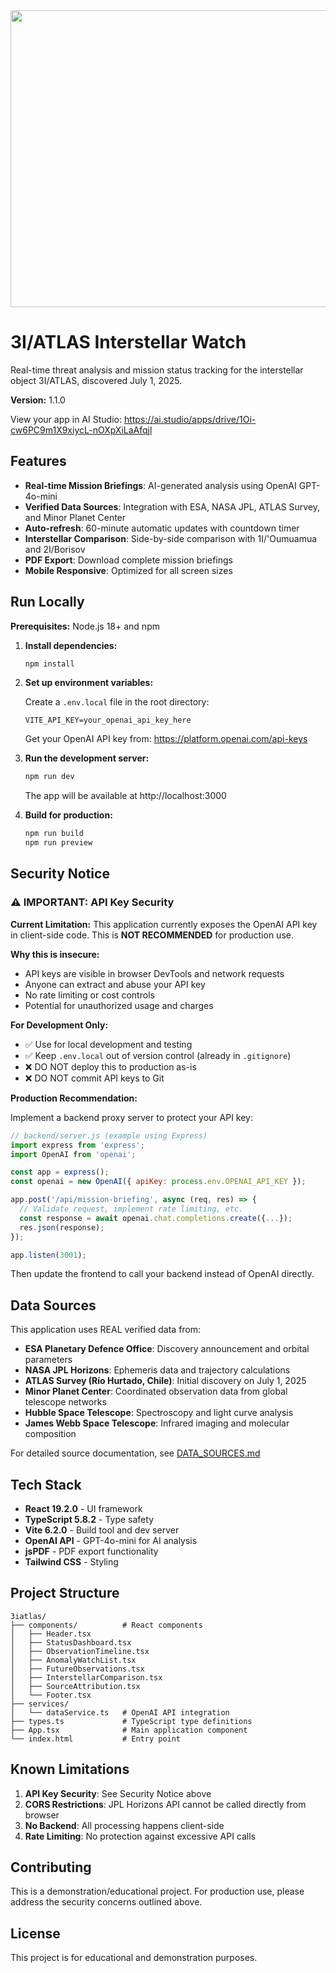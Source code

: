 <div align="center">
<img width="1200" height="475" alt="GHBanner" src="https://github.com/user-attachments/assets/0aa67016-6eaf-458a-adb2-6e31a0763ed6" />
</div>

# 3I/ATLAS Interstellar Watch

Real-time threat analysis and mission status tracking for the interstellar object 3I/ATLAS, discovered July 1, 2025.

**Version:** 1.1.0

View your app in AI Studio: https://ai.studio/apps/drive/1Oi-cw6PC9m1X9xiycL-nOXpXiLaAfqjl

## Features

- **Real-time Mission Briefings**: AI-generated analysis using OpenAI GPT-4o-mini
- **Verified Data Sources**: Integration with ESA, NASA JPL, ATLAS Survey, and Minor Planet Center
- **Auto-refresh**: 60-minute automatic updates with countdown timer
- **Interstellar Comparison**: Side-by-side comparison with 1I/'Oumuamua and 2I/Borisov
- **PDF Export**: Download complete mission briefings
- **Mobile Responsive**: Optimized for all screen sizes

## Run Locally

**Prerequisites:** Node.js 18+ and npm

1. **Install dependencies:**
   ```bash
   npm install
   ```

2. **Set up environment variables:**

   Create a `.env.local` file in the root directory:
   ```env
   VITE_API_KEY=your_openai_api_key_here
   ```

   Get your OpenAI API key from: https://platform.openai.com/api-keys

3. **Run the development server:**
   ```bash
   npm run dev
   ```

   The app will be available at http://localhost:3000

4. **Build for production:**
   ```bash
   npm run build
   npm run preview
   ```

## Security Notice

### ⚠️ IMPORTANT: API Key Security

**Current Limitation:** This application currently exposes the OpenAI API key in client-side code. This is **NOT RECOMMENDED** for production use.

**Why this is insecure:**
- API keys are visible in browser DevTools and network requests
- Anyone can extract and abuse your API key
- No rate limiting or cost controls
- Potential for unauthorized usage and charges

**For Development Only:**
- ✅ Use for local development and testing
- ✅ Keep `.env.local` out of version control (already in `.gitignore`)
- ❌ DO NOT deploy this to production as-is
- ❌ DO NOT commit API keys to Git

**Production Recommendation:**

Implement a backend proxy server to protect your API key:

```javascript
// backend/server.js (example using Express)
import express from 'express';
import OpenAI from 'openai';

const app = express();
const openai = new OpenAI({ apiKey: process.env.OPENAI_API_KEY });

app.post('/api/mission-briefing', async (req, res) => {
  // Validate request, implement rate limiting, etc.
  const response = await openai.chat.completions.create({...});
  res.json(response);
});

app.listen(3001);
```

Then update the frontend to call your backend instead of OpenAI directly.

## Data Sources

This application uses REAL verified data from:

- **ESA Planetary Defence Office**: Discovery announcement and orbital parameters
- **NASA JPL Horizons**: Ephemeris data and trajectory calculations
- **ATLAS Survey (Río Hurtado, Chile)**: Initial discovery on July 1, 2025
- **Minor Planet Center**: Coordinated observation data from global telescope networks
- **Hubble Space Telescope**: Spectroscopy and light curve analysis
- **James Webb Space Telescope**: Infrared imaging and molecular composition

For detailed source documentation, see [DATA_SOURCES.md](DATA_SOURCES.md)

## Tech Stack

- **React 19.2.0** - UI framework
- **TypeScript 5.8.2** - Type safety
- **Vite 6.2.0** - Build tool and dev server
- **OpenAI API** - GPT-4o-mini for AI analysis
- **jsPDF** - PDF export functionality
- **Tailwind CSS** - Styling

## Project Structure

```
3iatlas/
├── components/          # React components
│   ├── Header.tsx
│   ├── StatusDashboard.tsx
│   ├── ObservationTimeline.tsx
│   ├── AnomalyWatchList.tsx
│   ├── FutureObservations.tsx
│   ├── InterstellarComparison.tsx
│   ├── SourceAttribution.tsx
│   └── Footer.tsx
├── services/
│   └── dataService.ts   # OpenAI API integration
├── types.ts             # TypeScript type definitions
├── App.tsx              # Main application component
└── index.html           # Entry point
```

## Known Limitations

1. **API Key Security**: See Security Notice above
2. **CORS Restrictions**: JPL Horizons API cannot be called directly from browser
3. **No Backend**: All processing happens client-side
4. **Rate Limiting**: No protection against excessive API calls

## Contributing

This is a demonstration/educational project. For production use, please address the security concerns outlined above.

## License

This project is for educational and demonstration purposes.
